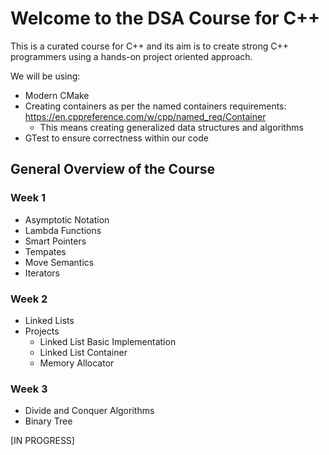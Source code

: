 # Welcome to the DSA Course for C++

This is a curated course for C++ and its aim is to create strong C++ programmers using a hands-on project oriented approach.

We will be using: 
* Modern CMake
* Creating containers as per the named containers requirements: https://en.cppreference.com/w/cpp/named_req/Container
    * This means creating generalized data structures and algorithms
* GTest to ensure correctness within our code

## General Overview of the Course
### Week 1
* Asymptotic Notation
* Lambda Functions
* Smart Pointers
* Tempates
* Move Semantics
* Iterators

### Week 2
* Linked Lists
* Projects
    * Linked List Basic Implementation
    * Linked List Container
    * Memory Allocator
### Week 3
* Divide and Conquer Algorithms
* Binary Tree

[IN PROGRESS]